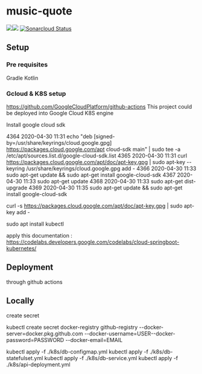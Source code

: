 # music-quote

![](https://github.com/littlewing/music-quote/workflows/CI/badge.svg)![](https://github.com/littlewing/music-quote/workflows/CD/badge.svg)
[![Sonarcloud Status](https://sonarcloud.io/api/project_badges/measure?project=littlewing_music-quote&metric=alert_status)](https://sonarcloud.io/dashboard?id=littlewing_music-quote)
## Setup 

### Pre requisites

Gradle
Kotlin

### Gcloud & K8S setup
https://github.com/GoogleCloudPlatform/github-actions 
This project could be deployed into Google Cloud K8S engine

Install google cloud sdk


 4364  2020-04-30 11:31  echo "deb [signed-by=/usr/share/keyrings/cloud.google.gpg] https://packages.cloud.google.com/apt cloud-sdk main" | sudo tee -a /etc/apt/sources.list.d/google-cloud-sdk.list
 4365  2020-04-30 11:31  curl https://packages.cloud.google.com/apt/doc/apt-key.gpg | sudo apt-key --keyring /usr/share/keyrings/cloud.google.gpg add -
 4366  2020-04-30 11:33  sudo apt-get update && sudo apt-get install google-cloud-sdk
 4367  2020-04-30 11:33  sudo apt-get update
 4368  2020-04-30 11:33  sudo apt-get dist-upgrade
 4369  2020-04-30 11:35  sudo apt-get update && sudo apt-get install google-cloud-sdk


curl -s https://packages.cloud.google.com/apt/doc/apt-key.gpg | sudo apt-key add -

sudo apt install kubectl


apply this documentation : https://codelabs.developers.google.com/codelabs/cloud-springboot-kubernetes/


## Deployment

through github actions

## Locally

create secret 

kubectl create secret docker-registry github-registry --docker-server=docker.pkg.github.com --docker-username=USER--docker-password=PASSWORD --docker-email=EMAIL


kubectl apply -f ./k8s/db-configmap.yml
kubectl apply -f ./k8s/db-statefulset.yml
kubectl apply -f ./k8s/db-service.yml
kubectl apply -f ./k8s/api-deployment.yml

